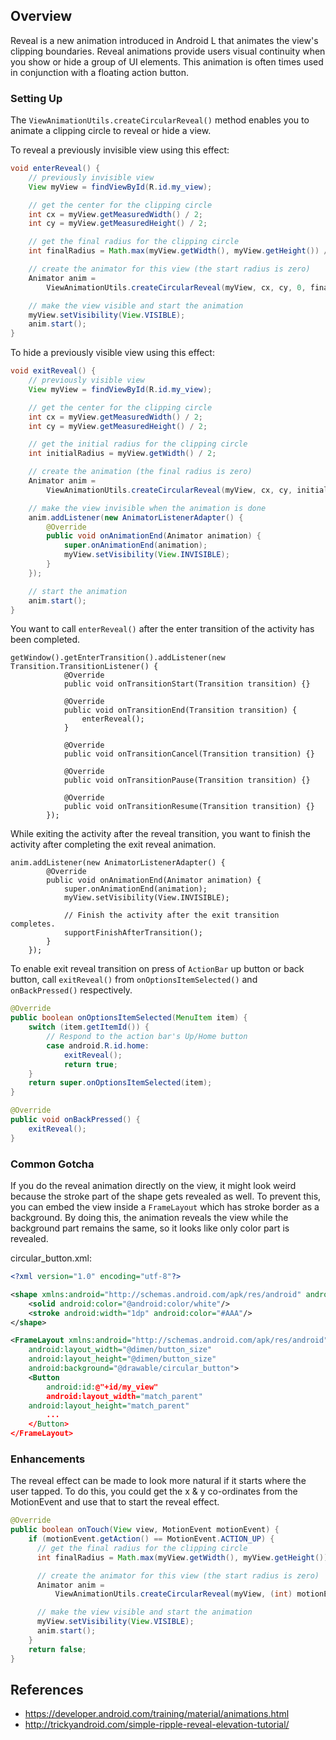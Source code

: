 ## Overview

Reveal is a new animation introduced in Android L that animates the view's clipping boundaries. Reveal animations provide users visual continuity when you show or hide a group of UI elements. This animation is often times used in conjunction with a floating action button.

<Gif Example>

### Setting Up

The `ViewAnimationUtils.createCircularReveal()` method enables you to animate a clipping circle to reveal or hide a view.

To reveal a previously invisible view using this effect:

```java
void enterReveal() {
    // previously invisible view
    View myView = findViewById(R.id.my_view);

    // get the center for the clipping circle
    int cx = myView.getMeasuredWidth() / 2;
    int cy = myView.getMeasuredHeight() / 2;

    // get the final radius for the clipping circle
    int finalRadius = Math.max(myView.getWidth(), myView.getHeight()) / 2;

    // create the animator for this view (the start radius is zero)
    Animator anim =
        ViewAnimationUtils.createCircularReveal(myView, cx, cy, 0, finalRadius);

    // make the view visible and start the animation
    myView.setVisibility(View.VISIBLE);
    anim.start();
}
```

To hide a previously visible view using this effect:

```java
void exitReveal() {
    // previously visible view
    View myView = findViewById(R.id.my_view);

    // get the center for the clipping circle
    int cx = myView.getMeasuredWidth() / 2;
    int cy = myView.getMeasuredHeight() / 2;

    // get the initial radius for the clipping circle
    int initialRadius = myView.getWidth() / 2;

    // create the animation (the final radius is zero)
    Animator anim =
        ViewAnimationUtils.createCircularReveal(myView, cx, cy, initialRadius, 0);

    // make the view invisible when the animation is done
    anim.addListener(new AnimatorListenerAdapter() {
        @Override
        public void onAnimationEnd(Animator animation) {
            super.onAnimationEnd(animation);
            myView.setVisibility(View.INVISIBLE);
        }
    });

    // start the animation
    anim.start();
}
```

You want to call `enterReveal()` after the enter transition of the activity has been completed.

```
getWindow().getEnterTransition().addListener(new Transition.TransitionListener() {
            @Override
            public void onTransitionStart(Transition transition) {}

            @Override
            public void onTransitionEnd(Transition transition) {
                enterReveal();
            }

            @Override
            public void onTransitionCancel(Transition transition) {}

            @Override
            public void onTransitionPause(Transition transition) {}

            @Override
            public void onTransitionResume(Transition transition) {}
        });
```

While exiting the activity after the reveal transition, you want to finish the activity after completing the exit reveal animation.

```
anim.addListener(new AnimatorListenerAdapter() {
        @Override
        public void onAnimationEnd(Animator animation) {
            super.onAnimationEnd(animation);
            myView.setVisibility(View.INVISIBLE);
            
            // Finish the activity after the exit transition completes.
            supportFinishAfterTransition();
        }
    });
```

To enable exit reveal transition on press of `ActionBar` up button or back button, call `exitReveal()` from `onOptionsItemSelected()` and `onBackPressed()` respectively.

```java
@Override
public boolean onOptionsItemSelected(MenuItem item) {
    switch (item.getItemId()) {
        // Respond to the action bar's Up/Home button
        case android.R.id.home:
            exitReveal();
            return true;
    }
    return super.onOptionsItemSelected(item);
}

@Override
public void onBackPressed() {
    exitReveal();
}
```

### Common Gotcha

If you do the reveal animation directly on the view, it might look weird because the stroke part of the shape gets revealed as well. To prevent this, you can embed the view inside a `FrameLayout` which has stroke border as a background. By doing this, the animation reveals the view while the background part remains the same, so it looks like only color part is revealed.

circular_button.xml:

```xml
<?xml version="1.0" encoding="utf-8"?>

<shape xmlns:android="http://schemas.android.com/apk/res/android" android:shape="oval">
    <solid android:color="@android:color/white"/>
    <stroke android:width="1dp" android:color="#AAA"/>
</shape>
```

```xml
<FrameLayout xmlns:android="http://schemas.android.com/apk/res/android"
    android:layout_width="@dimen/button_size"
    android:layout_height="@dimen/button_size"
    android:background="@drawable/circular_button">
	<Button
		android:id:@"+id/my_view"
		android:layout_width="match_parent"
    android:layout_height="match_parent"
	    ...
	</Button>
</FrameLayout>
```

### Enhancements

The reveal effect can be made to look more natural if it starts where the user tapped. To do this, you could get the x & y co-ordinates from the MotionEvent and use that to start the reveal effect.

```java
@Override
public boolean onTouch(View view, MotionEvent motionEvent) {
    if (motionEvent.getAction() == MotionEvent.ACTION_UP) {
      // get the final radius for the clipping circle
      int finalRadius = Math.max(myView.getWidth(), myView.getHeight()) / 2;

      // create the animator for this view (the start radius is zero)
      Animator anim =
          ViewAnimationUtils.createCircularReveal(myView, (int) motionEvent.getX(), (int) motionEvent.getY(), 0, finalRadius);

      // make the view visible and start the animation
      myView.setVisibility(View.VISIBLE);
      anim.start();
    }
    return false;
}
```

## References

* <https://developer.android.com/training/material/animations.html>
* <http://trickyandroid.com/simple-ripple-reveal-elevation-tutorial/>
